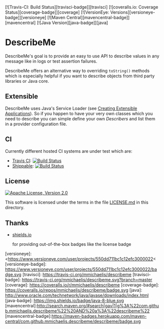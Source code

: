 [![Travis-CI: Build Status][travisci-badge]][travisci]
[![coveralls.io: Coverage Status][coverage-badge]][coverage]
[![VersionEye: Versions][versioneye-badge]][versioneye]
[![Maven Central][mavencentral-badge]][mavencentral]
[![Java Version][java-badge]][java]

<!--
[![][mavenbadge img]][mavenbadge]
[![][sonar img]][sonar]
-->

# DescribeMe

DescribeMe's goal is to provide an easy to use API to describe values in any message like in
logs or test assertion failures.

DescribeMe offers an alternative way to overriding `toString()` methods which is especially
helpful if you want to describe objects from third party libraries or Java core.

## Extensible

DescribeMe uses Java's Service Loader (see [Creating Extensible Applications][java-spi]). So if
you happen to have your very own classes which you need to describe you can simple define your
own *Describers* and list them in a provider configuration file.

## CI

Currently different hosted CI systems are under test which are:

* [Travis CI][travis-ci.org]: [![Build Status](https://travis-ci.org/mmichaelis/describeme.svg?branch=master)](https://travis-ci.org/mmichaelis/describeme)
* [Shippable][shippable.com]: [![Build Status](https://api.shippable.com/projects/550d3de65ab6cc1352a6e3b4/badge?branchName=master)](https://app.shippable.com/projects/550d3de65ab6cc1352a6e3b4/builds/latest)

## License

[![][license-badge]][license]

This software is licensed under the terms in the file [LICENSE.md][license] in this directory.

## Thanks

* [shields.io][]

    for providing out-of-the-box badges like the license badge

<!-- Links -->

[java-spi]: <https://docs.oracle.com/javase/tutorial/ext/basics/spi.html> "Creating Extensible Applications (The Java™ Tutorials > The Extension Mechanism > Creating and Using Extensions)"
[travis-ci.org]: <https://travis-ci.org/repositories> "Travis CI - Free Hosted Continuous Integration Platform for the Open Source Community"
[shippable.com]: <http://www.shippable.com/> "Shippable - Continuous integration, evolved."
[shields.io]: <http://shields.io/> "Shields.io: Quality metadata badges for open source projects"

<!-- Badges -->

[license]: <LICENSE.md> "Apache License, Version 2.0"
[license-badge]: <https://img.shields.io/badge/license-Apache%20License%2C%20Version%202.0-lightgrey.svg> "Apache License, Version 2.0"
[versioneye]: <https://www.versioneye.com/user/projects/550dd711bc1c12efc3000022<
[versioneye-badge]: <https://www.versioneye.com/user/projects/550dd711bc1c12efc3000022/badge.svg>
[travisci]: <https://travis-ci.org/mmichaelis/describeme>
[travisci-badge]: <https://travis-ci.org/mmichaelis/describeme.svg?branch=master>
[coverage]: <https://coveralls.io/r/mmichaelis/describeme>
[coverage-badge]: <https://coveralls.io/repos/mmichaelis/describeme/badge.svg>
[java]: <http://www.oracle.com/technetwork/java/javase/downloads/index.html>
[java-badge]: <https://img.shields.io/badge/java-8-blue.svg>
[mavencentral]:http://search.maven.org/#search|gav|1|g%3A%22com.github.mmichaelis.describeme%22%20AND%20a%3A%22describeme%22
[mavencentral-badge]:https://maven-badges.herokuapp.com/maven-central/com.github.mmichaelis.describeme/describeme/badge.svg
